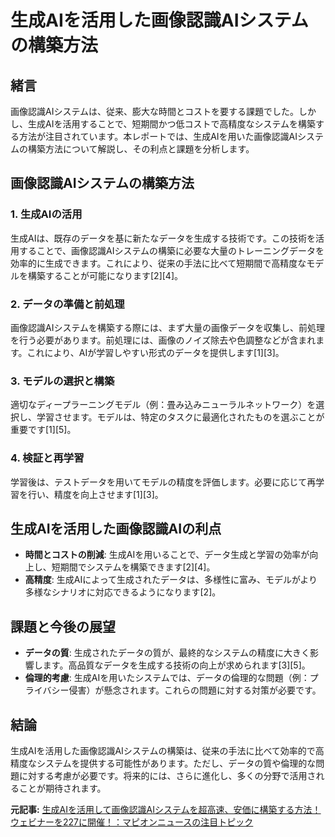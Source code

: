 # 生成AIを活用した画像認識AIシステムの構築方法

## 緒言

画像認識AIシステムは、従来、膨大な時間とコストを要する課題でした。しかし、生成AIを活用することで、短期間かつ低コストで高精度なシステムを構築する方法が注目されています。本レポートでは、生成AIを用いた画像認識AIシステムの構築方法について解説し、その利点と課題を分析します。

## 画像認識AIシステムの構築方法

### 1. 生成AIの活用

生成AIは、既存のデータを基に新たなデータを生成する技術です。この技術を活用することで、画像認識AIシステムの構築に必要な大量のトレーニングデータを効率的に生成できます。これにより、従来の手法に比べて短期間で高精度なモデルを構築することが可能になります[2][4]。

### 2. データの準備と前処理

画像認識AIシステムを構築する際には、まず大量の画像データを収集し、前処理を行う必要があります。前処理には、画像のノイズ除去や色調整などが含まれます。これにより、AIが学習しやすい形式のデータを提供します[1][3]。

### 3. モデルの選択と構築

適切なディープラーニングモデル（例：畳み込みニューラルネットワーク）を選択し、学習させます。モデルは、特定のタスクに最適化されたものを選ぶことが重要です[1][5]。

### 4. 検証と再学習

学習後は、テストデータを用いてモデルの精度を評価します。必要に応じて再学習を行い、精度を向上させます[1][3]。

## 生成AIを活用した画像認識AIの利点

- **時間とコストの削減**: 生成AIを用いることで、データ生成と学習の効率が向上し、短期間でシステムを構築できます[2][4]。
- **高精度**: 生成AIによって生成されたデータは、多様性に富み、モデルがより多様なシナリオに対応できるようになります[2]。

## 課題と今後の展望

- **データの質**: 生成されたデータの質が、最終的なシステムの精度に大きく影響します。高品質なデータを生成する技術の向上が求められます[3][5]。
- **倫理的考慮**: 生成AIを用いたシステムでは、データの倫理的な問題（例：プライバシー侵害）が懸念されます。これらの問題に対する対策が必要です。

## 結論

生成AIを活用した画像認識AIシステムの構築は、従来の手法に比べて効率的で高精度なシステムを提供する可能性があります。ただし、データの質や倫理的な問題に対する考慮が必要です。将来的には、さらに進化し、多くの分野で活用されることが期待されます。

**元記事:** [生成AIを活用して画像認識AIシステムを超高速、安価に構築する方法！ウェビナーを227に開催！：マピオンニュースの注目トピック](https://www.mapion.co.jp/news/release/ap425726/)